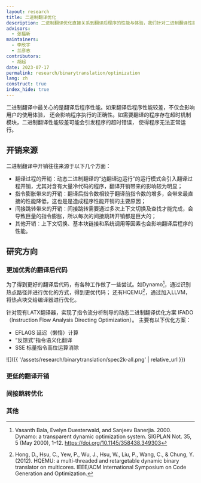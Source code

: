 ```yaml
---
layout: research
title: 二进制翻译优化
description: 二进制翻译优化直接关系到翻译后程序的性能与体验，我们针对二进制翻译性能相关问题进行了一些探索和优化。
advisors:
  - 张福新
maintainers:
  - 李欣宇
  - 兰彦志
contributors:
  - 胡起
date: 2023-07-17
permalink: research/binarytranslation/optimization
lang: zh
construct: true
index_hide: true
---
```


二进制翻译中最关心的是翻译后程序性能。如果翻译后程序性能较差，不仅会影响用户的使用体验，
还会影响程序执行的正确性。如需要翻译的程序存在超时机制模块，二进制翻译性能较差可能会引发程序的超时错误，
使得程序无法正常运行。

## 开销来源

二进制翻译中开销往往来源于以下几个方面：

* 翻译过程的开销：动态二进制翻译的“边翻译边运行”的运行模式会引入翻译过程开销，尤其对含有大量冷代码的程序，翻译开销带来的影响较为明显；
* 指令膨胀带来的开销：翻译后指令数相较于翻译前指令数的增多，会带来最直接的性能降低，这也是是造成程序性能开销的主要原因；
* 间接跳转带来的开销：间接跳转需要通过多次上下文切换及查找才能完成，会导致巨量的指令膨胀，所以每次的间接跳转开销都是巨大的；
* 其他开销：上下文切换、基本块链接和系统调用等因素也会影响翻译后程序的性能。

## 研究方向

### 更加优秀的翻译后代码

为了得到更好的翻译后代码，有各种工作做了一些尝试。如Dynamo[^1]，通过识别热点路径并进行优化的方式，得到更优代码；
还有HQEMU[^2]，通过加入LLVM，将热点块交给编译器进行优化。

[^1]: Vasanth Bala, Evelyn Duesterwald, and Sanjeev Banerjia. 2000. Dynamo: a transparent dynamic optimization system. SIGPLAN Not. 35, 5 (May 2000), 1–12. https://doi.org/10.1145/358438.349303

[^2]: Hong, D., Hsu, C., Yew, P., Wu, J., Hsu, W., Liu, P., Wang, C., & Chung, Y. (2012). HQEMU: a multi-threaded and retargetable dynamic binary translator on multicores. IEEE/ACM International Symposium on Code Generation and Optimization.

针对现有LATX翻译器，实现了指令流分析制导的动态二进制翻译优化方案 IFADO（Instruction Flow Analysis Directing Optimization）。
主要有以下优化方案：

* EFLAGS 延迟（懒惰）计算
* “反馈式”指令语义化翻译
* SSE 标量指令高位运算消除

![]({{ '/assets/research/binarytranslation/spec2k-all.png' | relative_url }})

### 更低的翻译开销

### 间接跳转优化

### 其他
